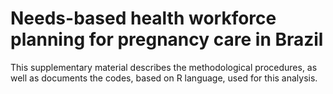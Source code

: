 # Needs-based health workforce planning for pregnancy care in Brazil

This supplementary material describes the methodological procedures, as well as documents the codes, based on R language, used for this analysis.
